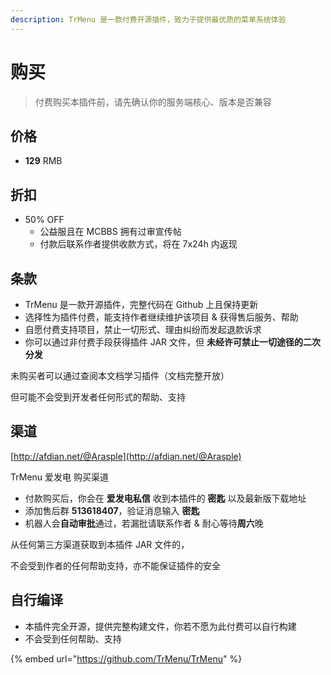 ```yaml
---
description: TrMenu 是一款付费开源插件，致力于提供最优质的菜单系统体验
---
```


# 购买

> 付费购买本插件前，请先确认你的服务端核心、版本是否兼容

## 价格

* **129** RMB

## 折扣

* 50% OFF
  * 公益服且在 MCBBS 拥有过审宣传帖
  * 付款后联系作者提供收款方式，将在 7x24h 内返现

## 条款

* TrMenu 是一款开源插件，完整代码在 Github 上且保持更新
* 选择性为插件付费，能支持作者继续维护该项目 & 获得售后服务、帮助
* 自愿付费支持项目，禁止一切形式、理由纠纷而发起退款诉求
* 你可以通过非付费手段获得插件 JAR 文件，但 **未经许可禁止一切途径的二次分发**

未购买者可以通过查阅本文档学习插件（文档完整开放）

但可能不会受到开发者任何形式的帮助、支持

## 渠道 <a id="qu-dao"></a>

[http://afdian.net/@Arasple](http://afdian.net/@Arasple)

TrMenu 爱发电 购买渠道

* 付款购买后，你会在 **爱发电私信** 收到本插件的 **密匙** 以及最新版下载地址
* 添加售后群 **513618407**，验证消息输入 **密匙**
* 机器人会**自动审批**通过，若漏批请联系作者 & 耐心等待**周六**晚

从任何第三方渠道获取到本插件 JAR 文件的，

不会受到作者的任何帮助支持，亦不能保证插件的安全

## 自行编译 <a id="zi-hang-bian-yi"></a>

* 本插件完全开源，提供完整构建文件，你若不愿为此付费可以自行构建
* 不会受到任何帮助、支持

{% embed url="https://github.com/TrMenu/TrMenu" %}

